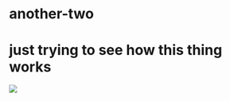 # another-two
<html>
  <head>    
  <title> welcome to this thing</title> 
  </head> 
    <body> 
      <h1>just trying to see how this thing works </h1>
      <img src="http://images.techtimes.com/data/images/full/207606/deadpool.jpg" />
    </body>
</html>    
      
